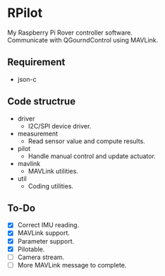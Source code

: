 # RPilot
My Raspberry Pi Rover controller software.  
Communicate with QGourndControl using MAVLink.

## Requirement
* json-c

## Code structrue
* driver
    * I2C/SPI device driver.
* measurement
    * Read sensor value and compute results.
* pilot
    * Handle manual control and update actuator.
* mavlink
    * MAVLink utilities.
* util
    * Coding utilities.

## To-Do
- [x] Correct IMU reading.
- [x] MAVLink support.
- [x] Parameter support.
- [x] Pilotable.
- [ ] Camera stream.
- [ ] More MAVLink message to complete.